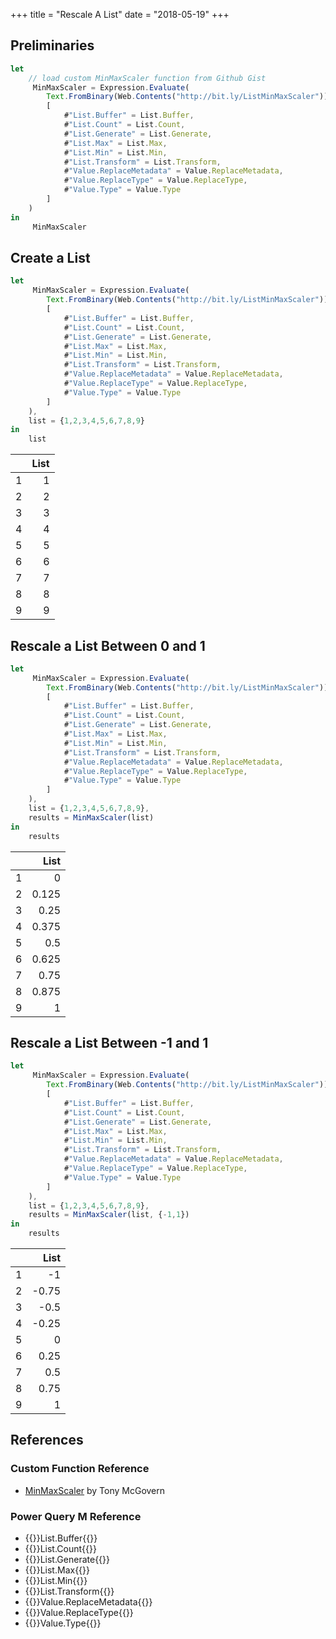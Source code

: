 +++
title = "Rescale A List"
date = "2018-05-19"
+++

## Preliminaries
```javascript
let
    // load custom MinMaxScaler function from Github Gist
     MinMaxScaler = Expression.Evaluate(
        Text.FromBinary(Web.Contents("http://bit.ly/ListMinMaxScaler")),
        [
            #"List.Buffer" = List.Buffer,
            #"List.Count" = List.Count,
            #"List.Generate" = List.Generate,
            #"List.Max" = List.Max,
            #"List.Min" = List.Min,
            #"List.Transform" = List.Transform,
            #"Value.ReplaceMetadata" = Value.ReplaceMetadata,
            #"Value.ReplaceType" = Value.ReplaceType,
            #"Value.Type" = Value.Type
        ]
    )
in
     MinMaxScaler
```

## Create a List
```javascript
let
     MinMaxScaler = Expression.Evaluate(
        Text.FromBinary(Web.Contents("http://bit.ly/ListMinMaxScaler")),
        [
            #"List.Buffer" = List.Buffer,
            #"List.Count" = List.Count,
            #"List.Generate" = List.Generate,
            #"List.Max" = List.Max,
            #"List.Min" = List.Min,
            #"List.Transform" = List.Transform,
            #"Value.ReplaceMetadata" = Value.ReplaceMetadata,
            #"Value.ReplaceType" = Value.ReplaceType,
            #"Value.Type" = Value.Type
        ]
    ),
    list = {1,2,3,4,5,6,7,8,9}
in
    list
```
|    |List 	         
|:---:|---:
|1	 |1
|2	 |2
|3	 |3
|4   |4
|5	 |5
|6	 |6
|7	 |7
|8	 |8
|9	 |9

## Rescale a List Between 0 and 1
```javascript
let
     MinMaxScaler = Expression.Evaluate(
        Text.FromBinary(Web.Contents("http://bit.ly/ListMinMaxScaler")),
        [
            #"List.Buffer" = List.Buffer,
            #"List.Count" = List.Count,
            #"List.Generate" = List.Generate,
            #"List.Max" = List.Max,
            #"List.Min" = List.Min,
            #"List.Transform" = List.Transform,
            #"Value.ReplaceMetadata" = Value.ReplaceMetadata,
            #"Value.ReplaceType" = Value.ReplaceType,
            #"Value.Type" = Value.Type
        ]
    ),
    list = {1,2,3,4,5,6,7,8,9},
    results = MinMaxScaler(list)
in
    results
```
|     |List
|:---:|---:
|1	  |0
|2	  |0.125
|3	  |0.25
|4	  |0.375
|5	  |0.5
|6	  |0.625
|7	  |0.75
|8	  |0.875
|9	  |1

## Rescale a List Between -1 and 1
```javascript
let
     MinMaxScaler = Expression.Evaluate(
        Text.FromBinary(Web.Contents("http://bit.ly/ListMinMaxScaler")),
        [
            #"List.Buffer" = List.Buffer,
            #"List.Count" = List.Count,
            #"List.Generate" = List.Generate,
            #"List.Max" = List.Max,
            #"List.Min" = List.Min,
            #"List.Transform" = List.Transform,
            #"Value.ReplaceMetadata" = Value.ReplaceMetadata,
            #"Value.ReplaceType" = Value.ReplaceType,
            #"Value.Type" = Value.Type
        ]
    ),
    list = {1,2,3,4,5,6,7,8,9},
    results = MinMaxScaler(list, {-1,1})
in
    results
```
|     |List
|:---:|---:
|1	  |-1
|2	  |-0.75
|3	  |-0.5
|4	  |-0.25
|5	  |0
|6	  |0.25
|7	  |0.5
|8	  |0.75
|9	  |1

## References
### Custom Function Reference
+ [MinMaxScaler](https://gist.github.com/tonmcg/36f23a0e3d3cec71577cc59ba6b9298c) by Tony McGovern

### Power Query M Reference
+ {{<urls function="list-buffer">}}List.Buffer{{</urls>}}
+ {{<urls function="list-count">}}List.Count{{</urls>}}
+ {{<urls function="list-generate">}}List.Generate{{</urls>}}
+ {{<urls function="list-max">}}List.Max{{</urls>}}
+ {{<urls function="list-min">}}List.Min{{</urls>}}
+ {{<urls function="list-transform">}}List.Transform{{</urls>}}
+ {{<urls function="value-replacemetadata">}}Value.ReplaceMetadata{{</urls>}}
+ {{<urls function="value-replacetype">}}Value.ReplaceType{{</urls>}}
+ {{<urls function="value-type">}}Value.Type{{</urls>}}